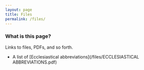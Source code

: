 ```yaml
---
layout: page
title: Files
permalink: /files/
---
```


### What is this page?

Links to files, PDFs, and so forth.

* A list of [Ecclesiastical abbreviations](/files/ECCLESIASTICAL ABBREVIATIONS.pdf)
